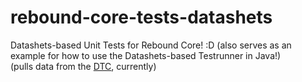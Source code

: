 # rebound-core-tests-datashets
Datashets-based Unit Tests for Rebound Core!  :D   (also serves as an example for how to use the Datashets-based Testrunner in Java!)<br>
(pulls data from the [DTC](https://drive.google.com/drive/folders/1O6TbugPgKraIqxZZrY48KA_duiwI4SGD), currently)
